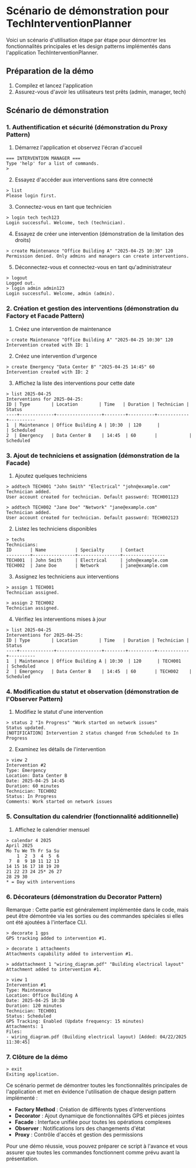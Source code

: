 # Scénario de démonstration pour TechInterventionPlanner

Voici un scénario d'utilisation étape par étape pour démontrer les fonctionnalités principales et les design patterns implémentés dans l'application TechInterventionPlanner.

## Préparation de la démo

1. Compilez et lancez l'application
2. Assurez-vous d'avoir les utilisateurs test prêts (admin, manager, tech)

## Scénario de démonstration

### 1. Authentification et sécurité (démonstration du Proxy Pattern)

1. Démarrez l'application et observez l'écran d'accueil
```
=== INTERVENTION MANAGER ===
Type 'help' for a list of commands.
>
```

2. Essayez d'accéder aux interventions sans être connecté
```
> list
Please login first.
```

3. Connectez-vous en tant que technicien
```
> login tech tech123
Login successful. Welcome, tech (technician).
```

4. Essayez de créer une intervention (démonstration de la limitation des droits)
```
> create Maintenance "Office Building A" "2025-04-25 10:30" 120
Permission denied. Only admins and managers can create interventions.
```

5. Déconnectez-vous et connectez-vous en tant qu'administrateur
```
> logout
Logged out.
> login admin admin123
Login successful. Welcome, admin (admin).
```

### 2. Création et gestion des interventions (démonstration du Factory et Facade Pattern)

1. Créez une intervention de maintenance
```
> create Maintenance "Office Building A" "2025-04-25 10:30" 120
Intervention created with ID: 1
```

2. Créez une intervention d'urgence
```
> create Emergency "Data Center B" "2025-04-25 14:45" 60
Intervention created with ID: 2
```

3. Affichez la liste des interventions pour cette date
```
> list 2025-04-25
Interventions for 2025-04-25:
ID | Type        | Location        | Time   | Duration | Technician | Status
----+-------------+-----------------+--------+----------+------------+----------
1  | Maintenance | Office Building A | 10:30  | 120      |            | Scheduled
2  | Emergency   | Data Center B    | 14:45  | 60       |            | Scheduled
```

### 3. Ajout de techniciens et assignation (démonstration de la Facade)

1. Ajoutez quelques techniciens
```
> addtech TECH001 "John Smith" "Electrical" "john@example.com"
Technician added.
User account created for technician. Default password: TECH001123

> addtech TECH002 "Jane Doe" "Network" "jane@example.com"
Technician added.
User account created for technician. Default password: TECH002123
```

2. Listez les techniciens disponibles
```
> techs
Technicians:
ID       | Name           | Specialty      | Contact
---------+----------------+----------------+----------------
TECH001  | John Smith     | Electrical     | john@example.com
TECH002  | Jane Doe       | Network        | jane@example.com
```

3. Assignez les techniciens aux interventions
```
> assign 1 TECH001
Technician assigned.

> assign 2 TECH002
Technician assigned.
```

4. Vérifiez les interventions mises à jour
```
> list 2025-04-25
Interventions for 2025-04-25:
ID | Type        | Location        | Time   | Duration | Technician | Status
----+-------------+-----------------+--------+----------+------------+----------
1  | Maintenance | Office Building A | 10:30  | 120      | TECH001    | Scheduled
2  | Emergency   | Data Center B    | 14:45  | 60       | TECH002    | Scheduled
```

### 4. Modification du statut et observation (démonstration de l'Observer Pattern)

1. Modifiez le statut d'une intervention
```
> status 2 "In Progress" "Work started on network issues"
Status updated.
[NOTIFICATION] Intervention 2 status changed from Scheduled to In Progress
```

2. Examinez les détails de l'intervention
```
> view 2
Intervention #2
Type: Emergency
Location: Data Center B
Date: 2025-04-25 14:45
Duration: 60 minutes
Technician: TECH002
Status: In Progress
Comments: Work started on network issues
```

### 5. Consultation du calendrier (fonctionnalité additionnelle)

1. Affichez le calendrier mensuel
```
> calendar 4 2025
April 2025
Mo Tu We Th Fr Sa Su
    1  2  3  4  5  6
 7  8  9 10 11 12 13
14 15 16 17 18 19 20
21 22 23 24 25* 26 27
28 29 30
* = Day with interventions
```

### 6. Décorateurs (démonstration du Decorator Pattern)

Remarque : Cette partie est généralement implémentée dans le code, mais peut être démontrée via les sorties ou des commandes spéciales si elles ont été ajoutées à l'interface CLI.

```
> decorate 1 gps
GPS tracking added to intervention #1.

> decorate 1 attachments
Attachments capability added to intervention #1.

> addattachment 1 "wiring_diagram.pdf" "Building electrical layout"
Attachment added to intervention #1.

> view 1
Intervention #1
Type: Maintenance
Location: Office Building A
Date: 2025-04-25 10:30
Duration: 120 minutes
Technician: TECH001
Status: Scheduled
GPS Tracking: Enabled (Update frequency: 15 minutes)
Attachments: 1
Files:
- wiring_diagram.pdf (Building electrical layout) [Added: 04/22/2025 11:30:45]
```

### 7. Clôture de la démo

```
> exit
Exiting application.
```

Ce scénario permet de démontrer toutes les fonctionnalités principales de l'application et met en évidence l'utilisation de chaque design pattern implémenté :

- **Factory Method** : Création de différents types d'interventions
- **Decorator** : Ajout dynamique de fonctionnalités GPS et pièces jointes
- **Facade** : Interface unifiée pour toutes les opérations complexes
- **Observer** : Notifications lors des changements d'état
- **Proxy** : Contrôle d'accès et gestion des permissions

Pour une démo réussie, vous pouvez préparer ce script à l'avance et vous assurer que toutes les commandes fonctionnent comme prévu avant la présentation.